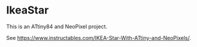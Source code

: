 # IkeaStar
This is an ATtiny84 and NeoPixel project.

See https://www.instructables.com/IKEA-Star-With-ATtiny-and-NeoPixels/.
